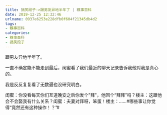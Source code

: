 ```yaml
---
title: 搞笑段子->跟男友异地半年了 | 糗事百科
date: 2019-12-25 12:32:46
urlname: 0937e6253e228dfb0f604f21345db4d2
tags: 
- 糗事百科
categories:
- 糗事百科
- 搞笑段子
---
```

跟男友异地半年了。

一直不确定能不能走到最后，闺蜜看了我们最近的聊天记录告诉我他对我是真心的。

我是反反复复看了无数遍也没研究明白。

闺蜜：你没看每天你们互道晚安之后你发个"拜"，他回个“拜拜”吗？楼主：这跟他会不会娶我有什么关系？闺蜜：夫妻对拜呀，笨蛋！楼主：……#哪些事让你觉得“竟然还有这种操作！？”#


